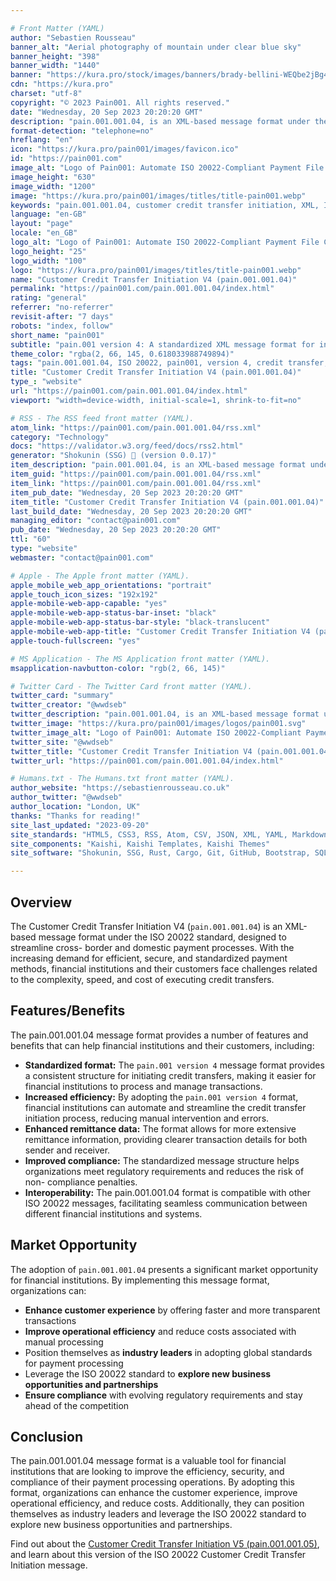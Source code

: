```yaml
---

# Front Matter (YAML)
author: "Sebastien Rousseau"
banner_alt: "Aerial photography of mountain under clear blue sky"
banner_height: "398"
banner_width: "1440"
banner: "https://kura.pro/stock/images/banners/brady-bellini-WEQbe2jBg40.webp"
cdn: "https://kura.pro"
charset: "utf-8"
copyright: "© 2023 Pain001. All rights reserved."
date: "Wednesday, 20 Sep 2023 20:20:20 GMT"
description: "pain.001.001.04, is an XML-based message format under the ISO 20022 standard designed to streamline cross-border and domestic payment processes."
format-detection: "telephone=no"
hreflang: "en"
icon: "https://kura.pro/pain001/images/favicon.ico"
id: "https://pain001.com"
image_alt: "Logo of Pain001: Automate ISO 20022-Compliant Payment File Creation"
image_height: "630"
image_width: "1200"
image: "https://kura.pro/pain001/images/titles/title-pain001.webp"
keywords: "pain.001.001.04, customer credit transfer initiation, XML, ISO 20022, cross-border payments, domestic payments, efficiency, speed, cost, compliance, market opportunity"
language: "en-GB"
layout: "page"
locale: "en_GB"
logo_alt: "Logo of Pain001: Automate ISO 20022-Compliant Payment File Creation"
logo_height: "25"
logo_width: "100"
logo: "https://kura.pro/pain001/images/titles/title-pain001.webp"
name: "Customer Credit Transfer Initiation V4 (pain.001.001.04)"
permalink: "https://pain001.com/pain.001.001.04/index.html"
rating: "general"
referrer: "no-referrer"
revisit-after: "7 days"
robots: "index, follow"
short_name: "pain001"
subtitle: "pain.001 version 4: A standardized XML message format for initiating credit transfers."
theme_color: "rgba(2, 66, 145, 0.618033988749894)"
tags: "pain.001.001.04, ISO 20022, pain001, version 4, credit transfer, XML, message format, standardization, automation, cross-border, domestic, payments"
title: "Customer Credit Transfer Initiation V4 (pain.001.001.04)"
type_: "website"
url: "https://pain001.com/pain.001.001.04/index.html"
viewport: "width=device-width, initial-scale=1, shrink-to-fit=no"

# RSS - The RSS feed front matter (YAML).
atom_link: "https://pain001.com/pain.001.001.04/rss.xml"
category: "Technology"
docs: "https://validator.w3.org/feed/docs/rss2.html"
generator: "Shokunin (SSG) 🦀 (version 0.0.17)"
item_description: "pain.001.001.04, is an XML-based message format under the ISO 20022 standard designed to streamline cross-border and domestic payment processes."
item_guid: "https://pain001.com/pain.001.001.04/rss.xml"
item_link: "https://pain001.com/pain.001.001.04/rss.xml"
item_pub_date: "Wednesday, 20 Sep 2023 20:20:20 GMT"
item_title: "Customer Credit Transfer Initiation V4 (pain.001.001.04)"
last_build_date: "Wednesday, 20 Sep 2023 20:20:20 GMT"
managing_editor: "contact@pain001.com"
pub_date: "Wednesday, 20 Sep 2023 20:20:20 GMT"
ttl: "60"
type: "website"
webmaster: "contact@pain001.com"

# Apple - The Apple front matter (YAML).
apple_mobile_web_app_orientations: "portrait"
apple_touch_icon_sizes: "192x192"
apple-mobile-web-app-capable: "yes"
apple-mobile-web-app-status-bar-inset: "black"
apple-mobile-web-app-status-bar-style: "black-translucent"
apple-mobile-web-app-title: "Customer Credit Transfer Initiation V4 (pain.001.001.04)"
apple-touch-fullscreen: "yes"

# MS Application - The MS Application front matter (YAML).
msapplication-navbutton-color: "rgb(2, 66, 145)"

# Twitter Card - The Twitter Card front matter (YAML).
twitter_card: "summary"
twitter_creator: "@wwdseb"
twitter_description: "pain.001.001.04, is an XML-based message format under the ISO 20022 standard designed to streamline cross-border and domestic payment processes."
twitter_image: "https://kura.pro/pain001/images/logos/pain001.svg"
twitter_image_alt: "Logo of Pain001: Automate ISO 20022-Compliant Payment File Creation"
twitter_site: "@wwdseb"
twitter_title: "Customer Credit Transfer Initiation V4 (pain.001.001.04)"
twitter_url: "https://pain001.com/pain.001.001.04/index.html"

# Humans.txt - The Humans.txt front matter (YAML).
author_website: "https://sebastienrousseau.co.uk"
author_twitter: "@wwdseb"
author_location: "London, UK"
thanks: "Thanks for reading!"
site_last_updated: "2023-09-20"
site_standards: "HTML5, CSS3, RSS, Atom, CSV, JSON, XML, YAML, Markdown, TOML, SQLite"
site_components: "Kaishi, Kaishi Templates, Kaishi Themes"
site_software: "Shokunin, SSG, Rust, Cargo, Git, GitHub, Bootstrap, SQLite, VS Code"

---
```


<!-- markdownlint-disable MD033 MD041 -->

<div class="row g-0">
    <div
      aria-hidden="false"
      class="fade-in col-lg-6 order-lg-1 text-white"
      data-has-animated="true"
      data-show-type="fade-in"
      style="
        background-position: top center !important;
        background-size: 100vh 100vw !important;
        background: url(
          'https://kura.pro/stock/images/banners/thijs-slootjes-O7XlhaXs2N4.webp')
          no-repeat;
    ">
  </div>
  <div class="col-lg-6 order-lg-1 text-left">
    <div class="container-fluid px-5 py-5">

<!-- markdownlint-enable MD033 MD041 -->

## Overview

The Customer Credit Transfer Initiation V4 (`pain.001.001.04`) is an XML-based
message format under the ISO 20022 standard, designed to streamline cross-
border and domestic payment processes. With the increasing demand for
efficient, secure, and standardized payment methods, financial institutions and
their customers face challenges related to the complexity, speed, and cost of
executing credit transfers.

## Features/Benefits

The pain.001.001.04 message format provides a number of features and benefits
that can help financial institutions and their customers, including:

* **Standardized format:** The `pain.001 version 4` message format provides a
  consistent structure for initiating credit transfers, making it easier for
  financial institutions to process and manage transactions.
* **Increased efficiency:** By adopting the `pain.001 version 4` format,
  financial institutions can automate and streamline the credit transfer
  initiation process, reducing manual intervention and errors.
* **Enhanced remittance data:** The format allows for more extensive remittance
  information, providing clearer transaction details for both sender and
  receiver.
* **Improved compliance:** The standardized message structure helps
  organizations meet regulatory requirements and reduces the risk of non-
  compliance penalties.
* **Interoperability:** The pain.001.001.04 format is compatible with other ISO
  20022 messages, facilitating seamless communication between different
  financial institutions and systems.

## Market Opportunity

The adoption of `pain.001.001.04` presents a significant market opportunity for
financial institutions. By implementing this message format, organizations can:

* **Enhance customer experience** by offering faster and more transparent
  transactions
* **Improve operational efficiency** and reduce costs associated with manual
  processing
* Position themselves as **industry leaders** in adopting global standards for
  payment processing
* Leverage the ISO 20022 standard to
  **explore new business opportunities and partnerships**
* **Ensure compliance** with evolving regulatory requirements and stay ahead of
  the competition

## Conclusion

The pain.001.001.04 message format is a valuable tool for financial
institutions that are looking to improve the efficiency, security, and
compliance of their payment processing operations. By adopting this format,
organizations can enhance the customer experience, improve operational
efficiency, and reduce costs. Additionally, they can position themselves as
industry leaders and leverage the ISO 20022 standard to explore new business
opportunities and partnerships.

Find out about the
[Customer Credit Transfer Initiation V5 (pain.001.001.05)][01], and learn about
this version of the ISO 20022 Customer Credit Transfer Initiation message.

<!-- markdownlint-disable MD033 MD041 -->

  </div>
  </div>
</div>

<!-- markdownlint-enable MD033 MD041 -->

[01]: /pain.001.001.05/index.html